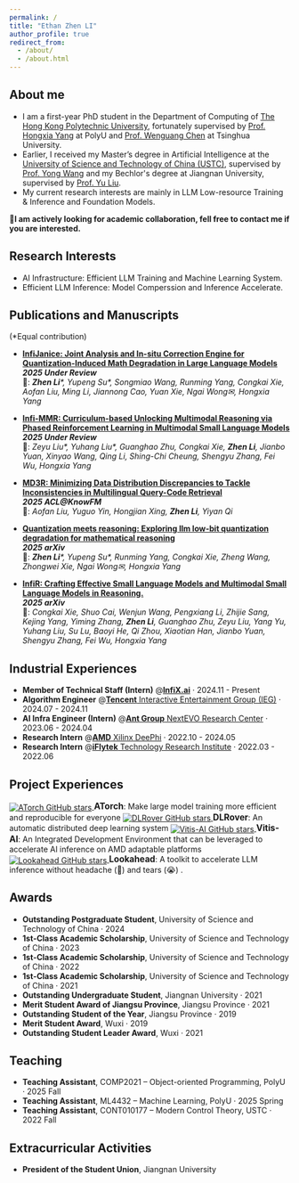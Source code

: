 ```yaml
---
permalink: /
title: "Ethan Zhen LI"
author_profile: true
redirect_from: 
  - /about/
  - /about.html
---
```


## About me
- I am a first-year PhD student in the Department of Computing of [The Hong Kong Polytechnic University](https://www.polyu.edu.hk/), fortunately supervised by [Prof. Hongxia Yang](https://www4.comp.polyu.edu.hk/~hongxyang/) at PolyU and <a href="https://pacman.cs.tsinghua.edu.cn/~cwg/" target="_blank">Prof. Wenguang Chen</a> at Tsinghua University.
- Earlier, I received my Master’s degree in Artificial Intelligence at the [University of Science and Technology of China (USTC)](https://en.ustc.edu.cn/), supervised by [Prof. Yong Wang](https://en.auto.ustc.edu.cn/2021/0616/c26828a513186/page.htm) and my Bechlor's degree at Jiangnan University, supervised by [Prof. Yu Liu](https://scholar.google.com/citations?user=Z57iryEAAAAJ&hl=en).
- My current research interests are mainly in LLM Low-resource Training & Inference and Foundation Models.

**🤗I am actively looking for academic collaboration, fell free to contact me if you are interested.**
## Research Interests
- AI Infrastructure: Efficient LLM Training and Machine Learning System.
- Efficient LLM Inference: Model Comperssion and Inference Accelerate. 


## Publications and Manuscripts
(*Equal contribution)

- **[InfiJanice: Joint Analysis and In-situ Correction Engine for Quantization-Induced Math Degradation in Large Language Models](https://arxiv.org/abs/2505.11574)** \
  **_2025 Under Review_** \
  👥: _**Zhen Li***, Yupeng Su*, Songmiao Wang, Runming Yang, Congkai Xie, Aofan Liu, Ming Li, Jiannong Cao, Yuan Xie, Ngai Wong✉, Hongxia Yang_


- **[Infi-MMR: Curriculum-based Unlocking Multimodal Reasoning via Phased Reinforcement Learning in Multimodal Small Language Models](https://arxiv.org/abs/2505.23091)** \
  **_2025 Under Review_** \
  👥: _Zeyu Liu*, Yuhang Liu*, Guanghao Zhu, Congkai Xie, **Zhen Li**, Jianbo Yuan, Xinyao Wang, Qing Li, Shing-Chi Cheung, Shengyu Zhang, Fei Wu, Hongxia Yang_

- **[MD3R: Minimizing Data Distribution Discrepancies to Tackle Inconsistencies in Multilingual Query-Code Retrieval](https://openreview.net/forum?id=xdVLvWZcUe)** \
  **_2025 ACL@KnowFM_** \
  👥: _Aofan Liu, Yuguo Yin, Hongjian Xing, **Zhen Li**, Yiyan Qi_

- **[Quantization meets reasoning: Exploring llm low-bit quantization degradation for mathematical reasoning](https://arxiv.org/abs/2501.03035)** \
  **_2025 arXiv_** \
  👥: _**Zhen Li***, Yupeng Su*, Runming Yang, Congkai Xie, Zheng Wang, Zhongwei Xie, Ngai Wong✉, Hongxia Yang_

- **[InfiR: Crafting Effective Small Language Models and Multimodal Small Language Models in Reasoning.](https://arxiv.org/abs/2502.11573)** \
  **_2025 arXiv_** \
  👥: _Congkai Xie, Shuo Cai, Wenjun Wang, Pengxiang Li, Zhijie Sang, Kejing Yang, Yiming Zhang, **Zhen Li**, Guanghao Zhu, Zeyu Liu, Yang Yu, Yuhang Liu, Su Lu, Baoyi He, Qi Zhou, Xiaotian Han, Jianbo Yuan, Shengyu Zhang, Fei Wu, Hongxia Yang_
   

## Industrial Experiences
- **Member of Technical Staff (Intern)** @[**InfiX.ai**](https://infix-ai.com/) · 2024.11 - Present
- **Algorithm Engineer** @[**Tencent** Interactive Entertainment Group (IEG)](https://www.tencent.com/en-us/about.html) · 2024.07 - 2024.11
- **AI Infra Engineer (Intern)** @[**Ant Group** NextEVO Research Center](https://www.antgroup.com/en) · 2023.06 - 2024.04
- **Research Intern** @[**AMD** Xilinx DeePhi](https://www.amd.com/en.html) · 2022.10 - 2024.05
- **Research Intern** @[**iFlytek** Technology Research Institute](https://www.iflytek.com/en/) · 2022.03 - 2022.06

## Project Experiences
<a href="https://github.com/intelligent-machine-learning/atorch" target="_blank">
  <img src="https://img.shields.io/github/stars/intelligent-machine-learning/atorch?style=social" alt="ATorch GitHub stars" style="vertical-align: middle;"/>
</a> <span style="font-weight:bold; font-size:1.1em;">  ATorch</span>: Make large model training more efficient and reproducible for everyone

<a href="https://github.com/intelligent-machine-learning/dlrover" target="_blank">
  <img src="https://img.shields.io/github/stars/intelligent-machine-learning/dlrover?style=social" alt="DLRover GitHub stars" style="vertical-align: middle;"/>
</a> <span style="font-weight:bold; font-size:1.1em;">  DLRover</span>: An automatic distributed deep learning system

<a href="https://github.com/Xilinx/Vitis-AI" target="_blank">
  <img src="https://img.shields.io/github/stars/Xilinx/Vitis-AI?style=social" alt="Vitis-AI GitHub stars" style="vertical-align: middle;"/>
</a> <span style="font-weight:bold; font-size:1.1em;">Vitis-AI</span>: An Integrated Development Environment that can be leveraged to accelerate AI inference on AMD adaptable platforms

<a href="https://github.com/alipay/PainlessInferenceAcceleration" target="_blank">
  <img src="https://img.shields.io/github/stars/alipay/PainlessInferenceAcceleration?style=social" alt="Lookahead GitHub stars" style="vertical-align: middle;"/>
</a> <span style="font-weight:bold; font-size:1.1em;">Lookahead</span>: A toolkit to accelerate LLM inference without headache (🤯) and tears (😭) .



## Awards
- **Outstanding Postgraduate Student**, University of Science and Technology of China · 2024
- **1st‑Class Academic Scholarship**, University of Science and Technology of China · 2023
- **1st‑Class Academic Scholarship**, University of Science and Technology of China · 2022
- **1st‑Class Academic Scholarship**, University of Science and Technology of China · 2021
- **Outstanding Undergraduate Student**, Jiangnan University · 2021
- **Merit Student Award of Jiangsu Province**, Jiangsu Province · 2021
- **Outstanding Student of the Year**, Jiangsu Province · 2019
- **Merit Student Award**, Wuxi · 2019
- **Outstanding Student Leader Award**, Wuxi · 2021

## Teaching
- **Teaching Assistant**, COMP2021 – Object-oriented Programming, PolyU · 2025 Fall
- **Teaching Assistant**, ML4432 – Machine Learning, PolyU · 2025 Spring
- **Teaching Assistant**, CONT010177 – Modern Control Theory, USTC · 2022 Fall

## Extracurricular Activities
- **President of the Student Union**, Jiangnan University

<!--
 Most recent publications on [Google Scholar](https://scholar.google.com/citations?user=wt2iQjYAAAAJ). \

This is the front page of a website that is powered by the [Academic Pages template](https://github.com/academicpages/academicpages.github.io) and hosted on GitHub pages. [GitHub pages](https://pages.github.com) is a free service in which websites are built and hosted from code and data stored in a GitHub repository, automatically updating when a new commit is made to the respository. This template was forked from the [Minimal Mistakes Jekyll Theme](https://mmistakes.github.io/minimal-mistakes/) created by Michael Rose, and then extended to support the kinds of content that academics have: publications, talks, teaching, a portfolio, blog posts, and a dynamically-generated CV. You can fork [this repository](https://github.com/academicpages/academicpages.github.io) right now, modify the configuration and markdown files, add your own PDFs and other content, and have your own site for free, with no ads! An older version of this template powers my own personal website at [stuartgeiger.com](http://stuartgeiger.com), which uses [this Github repository](https://github.com/staeiou/staeiou.github.io).

A data-driven personal website
======
Like many other Jekyll-based GitHub Pages templates, Academic Pages makes you separate the website's content from its form. The content & metadata of your website are in structured markdown files, while various other files constitute the theme, specifying how to transform that content & metadata into HTML pages. You keep these various markdown (.md), YAML (.yml), HTML, and CSS files in a public GitHub repository. Each time you commit and push an update to the repository, the [GitHub pages](https://pages.github.com/) service creates static HTML pages based on these files, which are hosted on GitHub's servers free of charge.

Many of the features of dynamic content management systems (like Wordpress) can be achieved in this fashion, using a fraction of the computational resources and with far less vulnerability to hacking and DDoSing. You can also modify the theme to your heart's content without touching the content of your site. If you get to a point where you've broken something in Jekyll/HTML/CSS beyond repair, your markdown files describing your talks, publications, etc. are safe. You can rollback the changes or even delete the repository and start over -- just be sure to save the markdown files! Finally, you can also write scripts that process the structured data on the site, such as [this one](https://github.com/academicpages/academicpages.github.io/blob/master/talkmap.ipynb) that analyzes metadata in pages about talks to display [a map of every location you've given a talk](https://academicpages.github.io/talkmap.html).

Getting started
======
1. Register a GitHub account if you don't have one and confirm your e-mail (required!)
1. Fork [this repository](https://github.com/academicpages/academicpages.github.io) by clicking the "fork" button in the top right. 
1. Go to the repository's settings (rightmost item in the tabs that start with "Code", should be below "Unwatch"). Rename the repository "[your GitHub username].github.io", which will also be your website's URL.
1. Set site-wide configuration and create content & metadata (see below -- also see [this set of diffs](http://archive.is/3TPas) showing what files were changed to set up [an example site](https://getorg-testacct.github.io) for a user with the username "getorg-testacct")
1. Upload any files (like PDFs, .zip files, etc.) to the files/ directory. They will appear at https://[your GitHub username].github.io/files/example.pdf.  
1. Check status by going to the repository settings, in the "GitHub pages" section

Site-wide configuration
------
The main configuration file for the site is in the base directory in [_config.yml](https://github.com/academicpages/academicpages.github.io/blob/master/_config.yml), which defines the content in the sidebars and other site-wide features. You will need to replace the default variables with ones about yourself and your site's github repository. The configuration file for the top menu is in [_data/navigation.yml](https://github.com/academicpages/academicpages.github.io/blob/master/_data/navigation.yml). For example, if you don't have a portfolio or blog posts, you can remove those items from that navigation.yml file to remove them from the header. 

Create content & metadata
------
For site content, there is one markdown file for each type of content, which are stored in directories like _publications, _talks, _posts, _teaching, or _pages. For example, each talk is a markdown file in the [_talks directory](https://github.com/academicpages/academicpages.github.io/tree/master/_talks). At the top of each markdown file is structured data in YAML about the talk, which the theme will parse to do lots of cool stuff. The same structured data about a talk is used to generate the list of talks on the [Talks page](https://academicpages.github.io/talks), each [individual page](https://academicpages.github.io/talks/2012-03-01-talk-1) for specific talks, the talks section for the [CV page](https://academicpages.github.io/cv), and the [map of places you've given a talk](https://academicpages.github.io/talkmap.html) (if you run this [python file](https://github.com/academicpages/academicpages.github.io/blob/master/talkmap.py) or [Jupyter notebook](https://github.com/academicpages/academicpages.github.io/blob/master/talkmap.ipynb), which creates the HTML for the map based on the contents of the _talks directory).

**Markdown generator**

I have also created [a set of Jupyter notebooks](https://github.com/academicpages/academicpages.github.io/tree/master/markdown_generator
) that converts a CSV containing structured data about talks or presentations into individual markdown files that will be properly formatted for the Academic Pages template. The sample CSVs in that directory are the ones I used to create my own personal website at stuartgeiger.com. My usual workflow is that I keep a spreadsheet of my publications and talks, then run the code in these notebooks to generate the markdown files, then commit and push them to the GitHub repository.

How to edit your site's GitHub repository
------
Many people use a git client to create files on their local computer and then push them to GitHub's servers. If you are not familiar with git, you can directly edit these configuration and markdown files directly in the github.com interface. Navigate to a file (like [this one](https://github.com/academicpages/academicpages.github.io/blob/master/_talks/2012-03-01-talk-1.md) and click the pencil icon in the top right of the content preview (to the right of the "Raw | Blame | History" buttons). You can delete a file by clicking the trashcan icon to the right of the pencil icon. You can also create new files or upload files by navigating to a directory and clicking the "Create new file" or "Upload files" buttons. 

Example: editing a markdown file for a talk
![Editing a markdown file for a talk](/images/editing-talk.png)

For more info
------
More info about configuring Academic Pages can be found in [the guide](https://academicpages.github.io/markdown/). The [guides for the Minimal Mistakes theme](https://mmistakes.github.io/minimal-mistakes/docs/configuration/) (which this theme was forked from) might also be helpful.

-->
